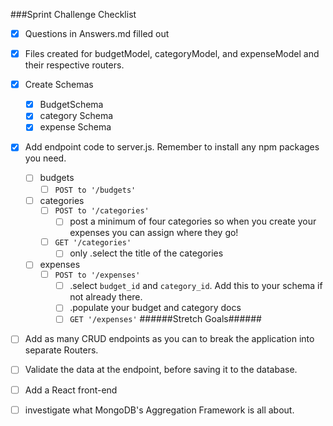 ###Sprint Challenge Checklist

- [X] Questions in Answers.md filled out
- [X] Files created for budgetModel, categoryModel, and expenseModel and their respective routers.
- [X]  Create Schemas
    - [X] BudgetSchema
    - [X] category Schema
    - [X] expense Schema
- [X] Add endpoint code to server.js. Remember to install any npm packages you need.
    - [ ] budgets
        - [ ] `POST to '/budgets'`
    - [ ] categories
        - [ ] `POST to '/categories'`
            - [ ] post a minimum of four categories so when you create your expenses you can assign where they go!
        - [ ] `GET '/categories'`
            - [ ] only .select the title of the categories
    - [ ] expenses
        - [ ] `POST to '/expenses'`
            - [ ] .select `budget_id` and `category_id`. Add this to your schema if not already there.
            - [ ] .populate your budget and category docs
            - [ ] `GET '/expenses'`
######Stretch Goals######
- [ ] Add as many CRUD endpoints as you can to break the application into separate Routers.
- [ ] Validate the data at the endpoint, before saving it to the database.
- [ ] Add a React front-end

- [ ] investigate what MongoDB's Aggregation Framework is all about. 
